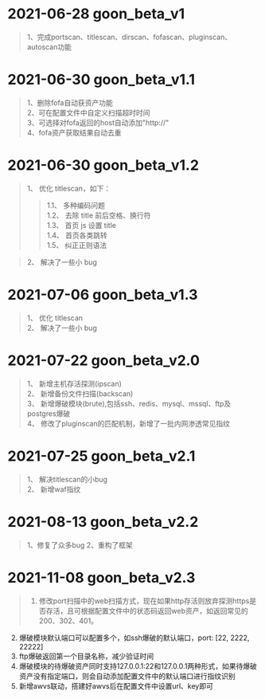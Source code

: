 # 2021-06-28 goon_beta_v1
> 1、完成portscan、titlescan、dirscan、fofascan、pluginscan、autoscan功能

# 2021-06-30 goon_beta_v1.1
> 1、删除fofa自动获资产功能  
> 2、可在配置文件中自定义扫描超时时间  
> 3、可选择对fofa返回的host自动添加"http://"  
> 4、fofa资产获取结果自动去重  

# 2021-06-30 goon_beta_v1.2

> 1、 优化 titlescan，如下：
>> 1.1、 多种编码问题  
>> 1.2、 去除 title 前后空格、换行符  
>> 1.3、 首页 js 设置 title  
>> 1.4、 首页各类跳转  
>> 1.5、 纠正正则语法

> 2、 解决了一些小 bug

# 2021-07-06 goon_beta_v1.3
> 1、 优化 titlescan  
> 2、 解决了一些小 bug

# 2021-07-22 goon_beta_v2.0
> 1、 新增主机存活探测(ipscan)  
> 2、 新增备份文件扫描(backscan)  
> 3、 新增爆破模块(brute),包括ssh、redis、mysql、mssql、ftp及postgres爆破  
> 4、 修改了pluginscan的匹配机制，新增了一批内网渗透常见指纹  

# 2021-07-25 goon_beta_v2.1
> 1、 解决titlescan的小bug  
> 2、 新增waf指纹  

# 2021-08-13 goon_beta_v2.2
> 1、修复了众多bug
> 2、重构了框架

# 2021-11-08 goon_beta_v2.3
> 1. 修改port扫描中的web扫描方式，现在如果http存活则放弃探测https是否存活，且可根据配置文件中的状态码返回web资产，如返回常见的200、302、401。
2. 爆破模块默认端口可以配置多个，如ssh爆破的默认端口，port: [22, 2222, 22222]
3. ftp爆破返回第一个目录名称，减少验证时间
4. 爆破模块的待爆破资产同时支持127.0.0.1:22和127.0.0.1两种形式，如果待爆破资产没有指定端口，则会自动添加配置文件中的默认端口进行指纹识别
5. 新增awvs联动，搭建好awvs后在配置文件中设置url、key即可
